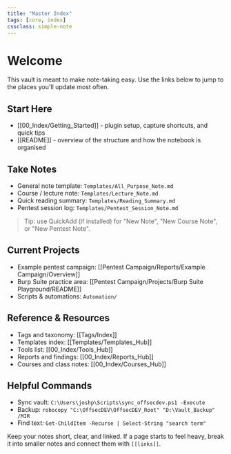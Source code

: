 ```yaml
---
title: "Master Index"
tags: [core, index]
cssclass: simple-note
---
```


# Welcome

This vault is meant to make note-taking easy. Use the links below to jump to the places you'll update most often.

## Start Here
- [[00_Index/Getting_Started]] - plugin setup, capture shortcuts, and quick tips
- [[README]] - overview of the structure and how the notebook is organised

## Take Notes
- General note template: `Templates/All_Purpose_Note.md`
- Course / lecture note: `Templates/Lecture_Note.md`
- Quick reading summary: `Templates/Reading_Summary.md`
- Pentest session log: `Templates/Pentest_Session_Note.md`

> Tip: use QuickAdd (if installed) for "New Note", "New Course Note", or "New Pentest Note".

## Current Projects
- Example pentest campaign: [[Pentest Campaign/Reports/Example Campaign/Overview]]
- Burp Suite practice area: [[Pentest Campaign/Projects/Burp Suite Playground/README]]
- Scripts & automations: `Automation/`

## Reference & Resources
- Tags and taxonomy: [[Tags/Index]]
- Templates index: [[Templates/Templates_Hub]]
- Tools list: [[00_Index/Tools_Hub]]
- Reports and findings: [[00_Index/Reports_Hub]]
- Courses and class notes: [[00_Index/Courses_Hub]]

## Helpful Commands
- Sync vault: `C:\Users\joshp\Scripts\sync_offsecdev.ps1 -Execute`
- Backup: `robocopy "C:\OffsecDEV\OffsecDEV_Root" "D:\Vault_Backup" /MIR`
- Find text: `Get-ChildItem -Recurse | Select-String "search term"`

Keep your notes short, clear, and linked. If a page starts to feel heavy, break it into smaller notes and connect them with `[[links]]`.
